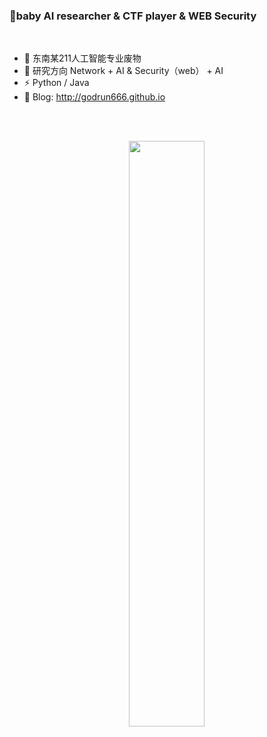 ### 👋baby AI researcher & CTF player & WEB Security 
</br>

- 🔭 东南某211人工智能专业废物      
- 🌱 研究方向 Network + AI & Security（web） + AI 
- ⚡ Python / Java
- 🍔 Blog: http://godrun666.github.io

<br></br>
<p align="center">
  <img width="49%" src="https://github-readme-stats.vercel.app/api?username=b1ue0cean&show_icons=true" />
</p>
